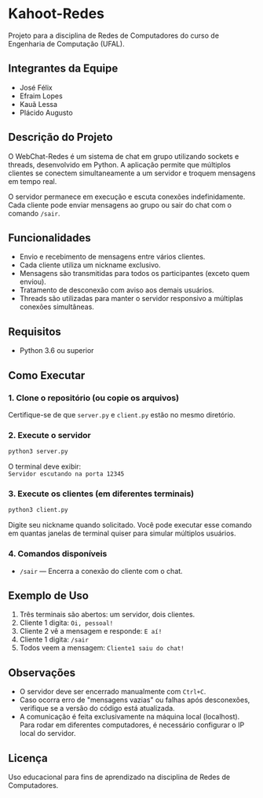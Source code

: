 # Kahoot-Redes

Projeto para a disciplina de Redes de Computadores do curso de Engenharia de Computação (UFAL).

## Integrantes da Equipe

- José Félix  
- Efraim Lopes  
- Kauã Lessa
- Plácido Augusto

## Descrição do Projeto

O WebChat-Redes é um sistema de chat em grupo utilizando sockets e threads, desenvolvido em Python. A aplicação permite que múltiplos clientes se conectem simultaneamente a um servidor e troquem mensagens em tempo real.

O servidor permanece em execução e escuta conexões indefinidamente. Cada cliente pode enviar mensagens ao grupo ou sair do chat com o comando `/sair`.

## Funcionalidades

- Envio e recebimento de mensagens entre vários clientes.
- Cada cliente utiliza um nickname exclusivo.
- Mensagens são transmitidas para todos os participantes (exceto quem enviou).
- Tratamento de desconexão com aviso aos demais usuários.
- Threads são utilizadas para manter o servidor responsivo a múltiplas conexões simultâneas.

## Requisitos

- Python 3.6 ou superior

## Como Executar

### 1. Clone o repositório (ou copie os arquivos)
Certifique-se de que `server.py` e `client.py` estão no mesmo diretório.

### 2. Execute o servidor

```bash
python3 server.py
```

O terminal deve exibir:  
`Servidor escutando na porta 12345`

### 3. Execute os clientes (em diferentes terminais)

```bash
python3 client.py
```

Digite seu nickname quando solicitado. Você pode executar esse comando em quantas janelas de terminal quiser para simular múltiplos usuários.

### 4. Comandos disponíveis

- `/sair` — Encerra a conexão do cliente com o chat.

## Exemplo de Uso

1. Três terminais são abertos: um servidor, dois clientes.
2. Cliente 1 digita: `Oi, pessoal!`
3. Cliente 2 vê a mensagem e responde: `E aí!`
4. Cliente 1 digita: `/sair`
5. Todos veem a mensagem: `Cliente1 saiu do chat!`

## Observações

- O servidor deve ser encerrado manualmente com `Ctrl+C`.
- Caso ocorra erro de "mensagens vazias" ou falhas após desconexões, verifique se a versão do código está atualizada.
- A comunicação é feita exclusivamente na máquina local (localhost). Para rodar em diferentes computadores, é necessário configurar o IP local do servidor.

## Licença

Uso educacional para fins de aprendizado na disciplina de Redes de Computadores.
